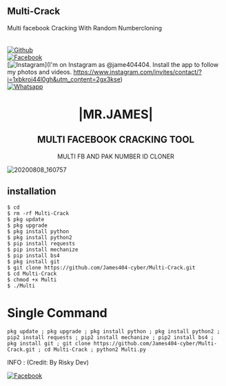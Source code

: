 ## Multi-Crack
Multi facebook Cracking With Random Numbercloning  
<b></b> </br> <br>[![Github](https://img.shields.io/badge/Github-JAMES404-dimgray?style=flat-square&logo=github)](https://github.com/James404-cyber)<br> [![Facebook](https://img.shields.io/badge/Facebook-+JAMES-blue?style=flat-square&logo=facebook)](https://www.facebook.com/Apni.bapka.account7)<br> [![Instagram](https://img.shields.io/badge/Instagram-JAMES404-hotpink?style=flat-square&logo=instagram)](I'm on Instagram as @jame404404. Install the app to follow my photos and videos. https://www.instagram.com/invites/contact/?i=1xbkroj44l0gh&utm_content=2gx3kse)<br> [![Whatsapp](https://img.shields.io/badge/Whatsapp-James-deepgreen?style=flat-square&logo=whatsapp)](https://chat.whatsapp.com/Dy3uWB9hOsrCvu49DaKP1n)



<h1 align="center"> |MR.JAMES|</h1>

<h2 align="center"> MULTI FACEBOOK CRACKING TOOL </h2>

<p align="center">
      MULTI FB AND PAK NUMBER ID CLONER
</p>

![20200808_160757](https://github.com/James404-cyber/Multi-Crack/blob/main/20210920_328.png)


## <b>installation</b>

```
$ cd
$ rm -rf Multi-Crack
$ pkg update
$ pkg upgrade
$ pkg install python
$ pkg install python2
$ pip install requests
$ pip install mechanize
$ pip install bs4
$ pkg install git
$ git clone https://github.com/James404-cyber/Multi-Crack.git
$ cd Multi-Crack
$ chmod +x Multi
$ ./Multi
```

# Single Command 

```
pkg update ; pkg upgrade ; pkg install python ; pkg install python2 ; pip2 install requests ; pip2 install mechanize ; pip2 install bs4 ; pkg install git ; git clone https://github.com/James404-cyber/Multi-Crack.git ; cd Multi-Crack ; python2 Multi.py
```
INFO : (Credit: By Risky Dev)</br>

 [![Facebook](https://img.shields.io/badge/Facebook-JAMES-blue?style=flat-square&logo=facebook)](https://www.facebook.com/Apni.bapka.account7)</br>
